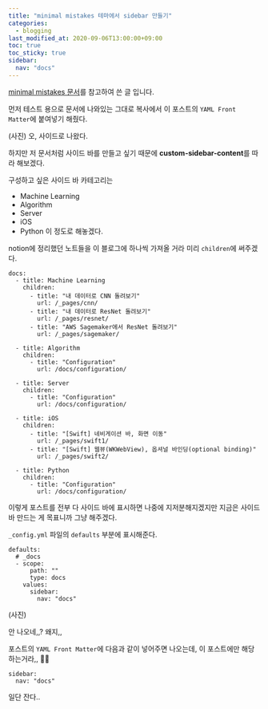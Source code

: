 ```yaml
---
title: "minimal mistakes 테마에서 sidebar 만들기"
categories:
  - blogging
last_modified_at: 2020-09-06T13:00:00+09:00
toc: true
toc_sticky: true
sidebar:
  nav: "docs"
---
```


[minimal mistakes 문서](https://mmistakes.github.io/minimal-mistakes/docs/layouts/#custom-sidebar-content)를 참고하여 쓴 글 입니다.

먼저 테스트 용으로 문서에 나와있는 그대로 복사에서 이 포스트의 `YAML Front Matter`에 붙여넣기 해줬다.

(사진)
오, 사이드로 나왔다.

하지만 저 문서처럼 사이드 바를 만들고 싶기 때문에 **custom-sidebar-content**를 따라 해보겠다.

구성하고 싶은 사이드 바 카테고리는

- Machine Learning
- Algorithm
- Server
- iOS
- Python
  이 정도로 해놓겠다.

notion에 정리했던 노트들을 이 블로그에 하나씩 가져올 거라 미리 `children`에 써주겠다.

```
docs:
  - title: Machine Learning
    children:
      - title: "내 데이터로 CNN 돌려보기"
        url: /_pages/cnn/
      - title: "내 데이터로 ResNet 돌려보기"
        url: /_pages/resnet/
      - title: "AWS Sagemaker에서 ResNet 돌려보기"
        url: /_pages/sagemaker/

  - title: Algorithm
    children:
      - title: "Configuration"
        url: /docs/configuration/

  - title: Server
    children:
      - title: "Configuration"
        url: /docs/configuration/

  - title: iOS
    children:
      - title: "[Swift] 네비게이션 바, 화면 이동"
        url: /_pages/swift1/
      - title: "[Swift] 웹뷰(WKWebView), 옵셔널 바인딩(optional binding)"
        url: /_pages/swift2/

  - title: Python
    children:
      - title: "Configuration"
        url: /docs/configuration/
```

이렇게 포스트를 전부 다 사이드 바에 표시하면 나중에 지저분해지겠지만 지금은 사이드 바 만드는 게 목표니까 그냥 해주겠다.

`_config.yml` 파일의 `defaults` 부분에 표시해준다.

```
defaults:
  # _docs
  - scope:
      path: ""
      type: docs
    values:
      sidebar:
        nav: "docs"
```

(사진)

안 나오네,,?
왜지,,

포스트의 `YAML Front Matter`에 다음과 같이 넣어주면 나오는데, 이 포스트에만 해당하는거라,, 🤦‍♀️

```
sidebar:
  nav: "docs"
```

일단 잔다..
